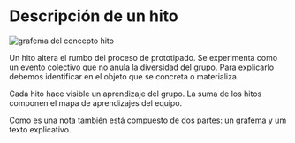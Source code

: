 # Descripción de un hito #

![grafema del concepto hito](https://github.com/docART/docs/blob/recipe/prototyping/grafemas/grafema_hito.jpeg)

Un hito altera el rumbo del proceso de prototipado. Se experimenta como un evento colectivo que no anula la diversidad del grupo. Para explicarlo debemos identificar en el objeto que se concreta o materializa.

Cada hito hace visible un aprendizaje del grupo. La suma de los hitos componen el mapa de aprendizajes del equipo. 

Como es una nota también está compuesto de dos partes: un [grafema](https://github.com/docART/docs/blob/recipe/prototyping/05_nocion_de_grafema.md) y um texto explicativo. 

